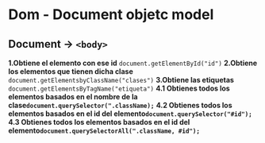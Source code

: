 # Dom - Document objetc model

## Document ->  `<body>`

**1.Obtiene el elemento con ese id** `document.getElementById("id")`
**2.Obtiene los elementos que tienen dicha clase** `document.getElementsbyClassName("clases")`
**3.Obtiene las etiquetas** `document.getElementsByTagName("etiqueta")`
**4.1 Obtienes todos los elementos basados en el nombre de la clase`document.querySelector(".className);`**
**4.2 Obtienes todos los elementos basados en el id del elemento`document.querySelector("#id");`**
**4.3 Obtienes todos los elementos basados en el id del elemento`document.querySelectorAll(".className, #id");`**
